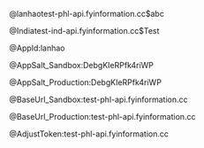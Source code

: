 @lanhaotest-phl-api.fyinformation.cc$abc

@Indiatest-ind-api.fyinformation.cc$Test



@AppId:lanhao

@AppSalt_Sandbox:DebgKIeRPfk4riWP

@AppSalt_Production:DebgKIeRPfk4riWP

@BaseUrl_Sandbox:test-phl-api.fyinformation.cc

@BaseUrl_Production:test-phl-api.fyinformation.cc

@AdjustToken:test-phl-api.fyinformation.cc
